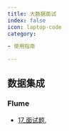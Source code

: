 ```yaml
---
title: 大数据面试
index: false
icon: laptop-code
category:

- 使用指南

---
```


## 数据集成

### Flume 
- [17_面试题](/bigdataInterview/flume/17_Flume之面试题),
    